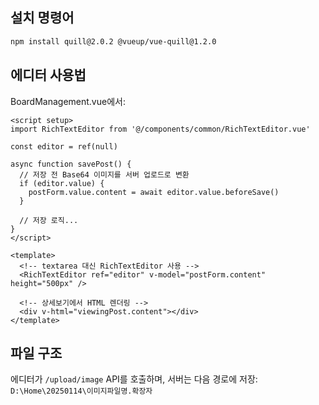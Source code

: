 ## 설치 명령어

```bash
npm install quill@2.0.2 @vueup/vue-quill@1.2.0
```

## 에디터 사용법

BoardManagement.vue에서:

```vue
<script setup>
import RichTextEditor from '@/components/common/RichTextEditor.vue'

const editor = ref(null)

async function savePost() {
  // 저장 전 Base64 이미지를 서버 업로드로 변환
  if (editor.value) {
    postForm.value.content = await editor.value.beforeSave()
  }
  
  // 저장 로직...
}
</script>

<template>
  <!-- textarea 대신 RichTextEditor 사용 -->
  <RichTextEditor ref="editor" v-model="postForm.content" height="500px" />
  
  <!-- 상세보기에서 HTML 렌더링 -->
  <div v-html="viewingPost.content"></div>
</template>
```

## 파일 구조

에디터가 `/upload/image` API를 호출하며, 서버는 다음 경로에 저장:
`D:\Home\20250114\이미지파일명.확장자`
